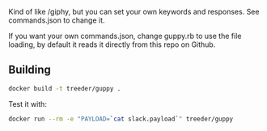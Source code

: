 Kind of like /giphy, but you can set your own keywords and responses. See commands.json to change it. 

If you want your own commands.json, change guppy.rb to use the file loading, by default it reads it
directly from this repo on Github. 

## Building

```sh
docker build -t treeder/guppy .
```

Test it with:

```sh
docker run --rm -e "PAYLOAD=`cat slack.payload`" treeder/guppy
```
